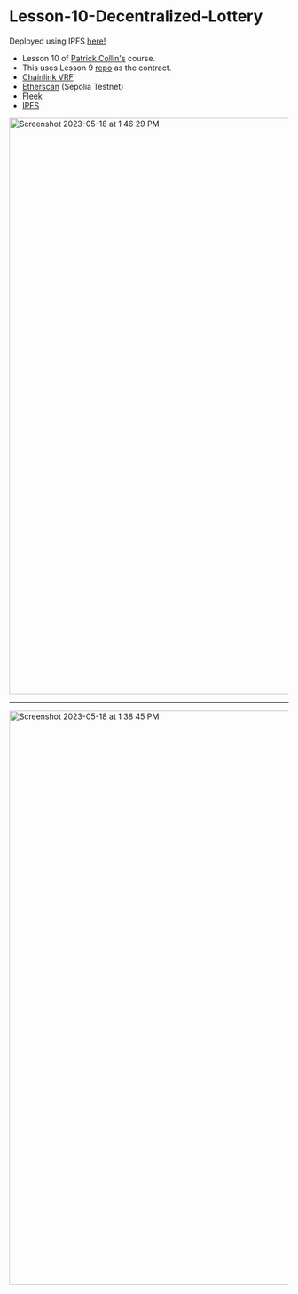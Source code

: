 # Lesson-10-Decentralized-Lottery

Deployed using IPFS [here!](http://bafybeia6xzogwx6zoixaagbbvxqyguypjbcml7vwl4s7brukbw3rm5x3kq.ipfs.localhost:8080/)   

- Lesson 10 of [Patrick Collin's](https://github.com/PatrickAlphaC/nextjs-smartcontract-lottery-fcc) course.
- This uses Lesson 9 [repo](https://github.com/the-vegetarian-vampire/Lesson-9-Hardhat-Smart-Contract-Lottery) as the contract.   
- [Chainlink VRF](https://vrf.chain.link/sepolia/1983)
- [Etherscan](https://sepolia.etherscan.io/address/0xF5599d7F68604FD91b2a2FB7BD085CdfF000A8d2) (Sepolia Testnet)   
- [Fleek](https://fleek.co/)
- [IPFS](http://www.ipfs.tech.ipns.localhost:8080/)   

<img width="1038" alt="Screenshot 2023-05-18 at 1 46 29 PM" src="https://github.com/the-vegetarian-vampire/Lesson-10-Smart-Contract-Lottery/assets/105305546/fb2f88c1-cf9c-4ddb-857d-b07e0adeb725">   

----------------

<img width="1034" alt="Screenshot 2023-05-18 at 1 38 45 PM" src="https://github.com/the-vegetarian-vampire/Lesson-10-Smart-Contract-Lottery/assets/105305546/a6307c02-41a9-4cfb-8367-f2ada738395e">   
